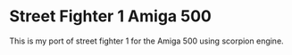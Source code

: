 # Street Fighter 1 Amiga 500

This is my port of street fighter 1 for the Amiga 500 using scorpion engine.
